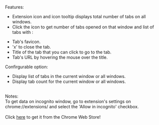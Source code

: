 Features:<br>
- Extension icon and icon tooltip displays total number of tabs on all windows.<br>
- Click the icon to get number of tabs opened on that window and list of tabs with :<br>
<ul><li>Tab's favicon.<br>
</li><li>'x' to close the tab.<br>
</li><li>Title of the tab that you can click to go to the tab.<br>
</li><li>Tab's URL by hovering the mouse over the title.</li></ul>

Confirgurable option:<br>
- Display list of tabs in the current window or all windows.<br>
- Display tab count for the current window or all windows.<br>
<br>
Notes:<br>
To get data on incognito window, go to extension's settings on chrome://extensions/ and select the 'Allow in incognito' checkbox.<br>
<br>
Click <a href='https://chrome.google.com/webstore/detail/cfokcacdaonnckdmopmcgeanhkebeaio'>here</a> to get it from the Chrome Web Store!